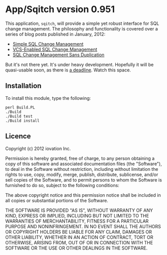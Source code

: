 App/Sqitch version 0.951
========================

This application, `sqitch`, will provide a simple yet robust interface for SQL
change management. The philosophy and functionality is covered over a series
of blog posts published in January, 2012:

* [Simple SQL Change Management](http://justatheory.com/computers/databases/simple-sql-change-management.html)
* [VCS-Enabled SQL Change Management](http://justatheory.com/computers/databases/vcs-sql-change-management.html)
* [SQL Change Management Sans Duplication](http://justatheory.com/computers/databases/sql-change-management-sans-redundancy.html)

But it's not there yet. It's under heavy development. Hopefully it will be
quasi-usable soon, as there is
[a deadline](http://www.pgcon.org/2012/schedule/events/479.en.html). Watch
this space.

Installation
------------

To install this module, type the following:

    perl Build.PL
    ./Build
    ./Build test
    ./Build install

Licence
-------

Copyright (c) 2012 iovation Inc.

Permission is hereby granted, free of charge, to any person obtaining a copy
of this software and associated documentation files (the "Software"), to deal
in the Software without restriction, including without limitation the rights
to use, copy, modify, merge, publish, distribute, sublicense, and/or sell
copies of the Software, and to permit persons to whom the Software is
furnished to do so, subject to the following conditions:

The above copyright notice and this permission notice shall be included in all
copies or substantial portions of the Software.

THE SOFTWARE IS PROVIDED "AS IS", WITHOUT WARRANTY OF ANY KIND, EXPRESS OR
IMPLIED, INCLUDING BUT NOT LIMITED TO THE WARRANTIES OF MERCHANTABILITY,
FITNESS FOR A PARTICULAR PURPOSE AND NONINFRINGEMENT. IN NO EVENT SHALL THE
AUTHORS OR COPYRIGHT HOLDERS BE LIABLE FOR ANY CLAIM, DAMAGES OR OTHER
LIABILITY, WHETHER IN AN ACTION OF CONTRACT, TORT OR OTHERWISE, ARISING FROM,
OUT OF OR IN CONNECTION WITH THE SOFTWARE OR THE USE OR OTHER DEALINGS IN THE
SOFTWARE.
